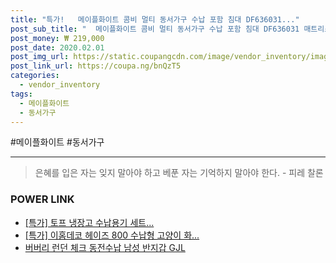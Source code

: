 ```yaml
--- 
title: "특가!   메이플화이트 콤비 멀티 동서가구 수납 포함 침대 DF636031..." 
post_sub_title: "  메이플화이트 콤비 멀티 동서가구 수납 포함 침대 DF636031 매트리스" 
post_money: ₩ 219,000 
post_date: 2020.02.01 
post_img_url: https://static.coupangcdn.com/image/vendor_inventory/images/2017/04/28/14/5/fa2f75fa-e87f-4fdf-ac01-4983f40da671.jpg 
post_link_url: https://coupa.ng/bnQzT5 
categories: 
  - vendor_inventory 
tags: 
  - 메이플화이트 
  - 동서가구 
--- 
```

  #메이플화이트 #동서가구 
<hr> 

> 은혜를 입은 자는 잊지 말아야 하고 베푼 자는 기억하지 말아야 한다. - 피레 찰론 


### POWER LINK

* <a href="https://blog.naver.com/an0733/221787961557" target="_blank">[특가] 토프 냉장고 수납용기 세트...</a>
* <a href="https://blog.naver.com/an0733/221791422445" target="_blank">[특가] 이홈데코 헤이즈 800 수납형 고양이 화...</a>
* <a href="https://blog.naver.com/fasyy4321/221789083856" target="_blank">버버리 런던 체크 동전수납 남성 반지갑 GJL</a>
